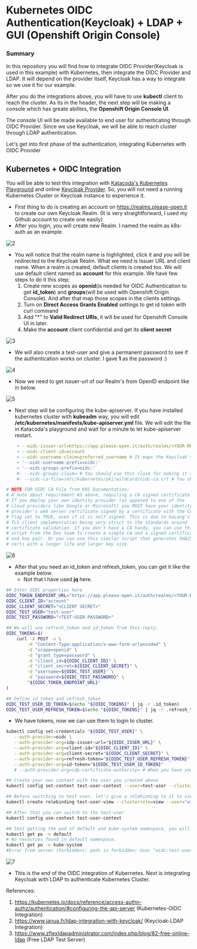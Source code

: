 # Kubernetes OIDC Authentication(Keycloak) + LDAP + GUI (Openshift Origin Console)

### Summary
In this repository you will find how to integrate OIDC Provider(Keycloak is used in this example) with Kubernetes, then integrate the OIDC Provider and LDAP. It will depend on the provider itself, Keycloak has a way to integrate so we use it for our example.

After you do the integrations above, you will have to use **kubectl** client to reach the cluster. 
As its in the header, the next step will be making a console which has greate abilites, the **Openshift Origin Console UI**.

The console UI will be made available to end user for authenticating through OIDC Provider. Since we use Keycloak, we will be able to reach cluster through LDAP authentication.

Let's get into first phase of the authentication, integrating Kubernetes with OIDC Provider

## Kubernetes + OIDC Integration
You will be able to test this integration with [Katacoda's Kubernetes Playground](https://www.katacoda.com/courses/kubernetes/playground) and online [Keycloak Provider](https://realms.please-open.it/). So, you will not need a running Kubernetes Cluster or Keycloak instance to experience it.

- First thing to do is creating an account on https://realms.please-open.it to create our own Keycloak Realm. (It is very straightforward, I used my Github account to create one easily)
- After you login, you will create new Realm. I named the realm as k8s-auth as an example.

![2](https://user-images.githubusercontent.com/59168275/147535904-e7fef9ef-022c-4c9c-bdc9-2090805e4800.gif)
- You will notice that the realm name is highlighted, click it and you will be redirected to the Keycloak Realm. What we need is Issuer URL and client name. When a realm is created, default clients is created too. We will use default client named as **account** for this example. We have few steps to do it this step;
	1. Create new scopes as **openid**(is needed for OIDC Authentication to get **id_token**) and **groups**(will be used with Openshift Origin Console). And after that map those scopes in the clients settings.
	2. Turn on **Direct Access Grants Enabled** settings to get id token with curl command
	3. Add "*" to **Valid Redirect URIs**, it will be used for Openshift Console UI in later.
	4. Make the **account** client confidential and get its **client secret**

![3](https://user-images.githubusercontent.com/59168275/147538062-0a97d55a-1759-493e-998f-1172091e4a92.gif)


- We will also create a test-user and give a permanent password to see if the authentication works on cluster. I gave **1** as the password :)

![4](https://user-images.githubusercontent.com/59168275/147550952-02d552e6-0e5a-4834-8ae6-ba25c39fd462.gif)

- Now we need to get issuer-url of our Realm's from OpenID endpoint like in below.

![5](https://user-images.githubusercontent.com/59168275/147548949-228d1370-3390-42ec-ad93-f58c39119114.gif)
 

- Next step will be configuring the kube-apiserver. If you have installed kubernetes cluster with **kubeadm** way, you will edit **/etc/kubernetes/manifests/kube-apiserver.yml** file. We will edit the file in Katacoda's playground and wait for a minute to let kube-apiserver restart. 

```yaml
    - --oidc-issuer-url=https://app.please-open.it/auth/realms/<YOUR-REALM>
    - --oidc-client-id=account
    - --oidc-username-claim=preferred_username # It maps the Keycloak's prefferred_username claim as user object in Kubernetes Cluster
    - '--oidc-username-prefix=oidc:'
    - '--oidc-groups-prefix=oidc:'
    #- --oidc-groups-claim= # You should use this claim for making it available to the cluster as group object"
    #- --oidc-ca-file=/etc/kubernetes/pki/wildcard/oidc-ca.crt # You should use when your Keycloak instance signed by your own authority.

# NOTE FOR OIDC CA File from K8S Documentation:
# A note about requirement #3 above, requiring a CA signed certificate.
# If you deploy your own identity provider (as opposed to one of the
# cloud providers like Google or Microsoft) you MUST have your identity
# provider's web server certificate signed by a certificate with the CA
# flag set to TRUE, even if it is self signed. This is due to GoLang's
# TLS client implementation being very strict to the standards around
# certificate validation. If you don't have a CA handy, you can use this
# script from the Dex team to create a simple CA and a signed certificate
# and key pair. Or you can use this similar script that generates SHA256
# certs with a longer life and larger key size.
```
![6](https://user-images.githubusercontent.com/59168275/147549023-ff82b22d-d623-4efb-b98b-a43b1df6784c.gif)

- After that you need an id_token and refresh_token, you can get it like the example below. 
	- Not that I have used **jq** here.

```bash
## Enter OIDC properties here
OIDC_TOKEN_ENDPOINT_URL="https://app.please-open.it/auth/realms/<YOUR-REALM>/protocol/openid-connect/token"
OIDC_CLIENT_ID="account"
OIDC_CLIENT_SECRET="<CLIENT SECRET>"
OIDC_TEST_USER="test-user"
OIDC_TEST_PASSWORD="<TEST-USER-PASSWORD>"

## We will use refresh_token and id_token from this reply.
OIDC_TOKENS=$(
	curl -X POST -s \
		-H "Content-Type:application/x-www-form-urlencoded" \
		-d "scope=openid" \
		-d "grant_type=password" \
		-d "client_id=${OIDC_CLIENT_ID}" \
		-d "client_secret=${OIDC_CLIENT_SECRET}" \
		-d "username=${OIDC_TEST_USER}" \
		-d "password=${OIDC_TEST_PASSWORD}" \
		"${OIDC_TOKEN_ENDPOINT_URL}"
)

## Define id_token and refresh_token
OIDC_TEST_USER_ID_TOKEN=$(echo "${OIDC_TOKENS}" | jq -r .id_token)
OIDC_TEST_USER_REFRESH_TOKEN=$(echo "${OIDC_TOKENS}" | jq -r .refresh_token)
```

- We have tokens, now we can use them to login to cluster.
```bash
kubectl config set-credentials "${OIDC_TEST_USER}" \
   --auth-provider=oidc \
   --auth-provider-arg=idp-issuer-url="${OIDC_ISSER_URL}" \
   --auth-provider-arg=client-id="${OIDC_CLIENT_ID}" \
   --auth-provider-arg=client-secret="${OIDC_CLIENT_SECRET}" \
   --auth-provider-arg=refresh-token="${OIDC_TEST_USER_REFRESH_TOKEN}" \
   --auth-provider-arg=id-token="${OIDC_TEST_USER_ID_TOKEN}" 
   # --auth-provider-arg=idp-certificate-authority= # When you have your own OIDC instance with signed you own CA, use this option

## Create your own context with the user you created above
kubectl config set-context test-user-context --user=test-user --cluster=kubernetes

## Before switching to test user, let's give a rolebinding to it to view resources in default namespace
kubectl create rolebinding test-user-view --clusterrole=view --user="oidc:test-user"

## After that you can switch to the test-user
kubectl config use-context test-user-context

## Test getting the pod of default and kube-system namespace, you will see that test-user will not be able to see resources of kube-system namespace
kubectl get po -n default
# No resources found in default namespace.
kubectl get po -n kube-system
#Error from server (Forbidden): pods is forbidden: User "oidc:test-user" cannot list resource "pods" in API group "" in the namespace "kube-system"
```

![7](https://user-images.githubusercontent.com/59168275/147554833-68e74e89-51df-434a-8297-1859e1658d6d.gif)

- This is the end of the OIDC integration of Kubernetes. Next is integrating Keycloak with LDAP to authenticate Kubernetes Cluster.



References:
1. https://kubernetes.io/docs/reference/access-authn-authz/authentication/#configuring-the-api-server (Kubernetes-OIDC Integration)
2. https://www.janua.fr/ldap-integration-with-keycloak/ (Keycloak-LDAP Integration)
3. https://www.zflexldapadministrator.com/index.php/blog/82-free-online-ldap (Free LDAP Test Server)
